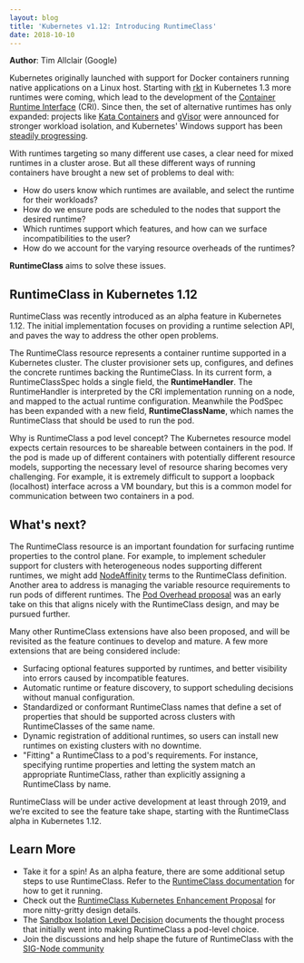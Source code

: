 ```yaml
---
layout: blog
title: 'Kubernetes v1.12: Introducing RuntimeClass'
date: 2018-10-10
---
```


**Author**: Tim Allclair (Google)

Kubernetes originally launched with support for Docker containers running native applications on a Linux host. Starting with [rkt](https://kubernetes.io/blog/2016/07/rktnetes-brings-rkt-container-engine-to-kubernetes/) in Kubernetes 1.3 more runtimes were coming, which lead to the development of the [Container Runtime Interface](https://kubernetes.io/blog/2016/12/container-runtime-interface-cri-in-kubernetes/) (CRI). Since then, the set of alternative runtimes has only expanded: projects like [Kata Containers](https://katacontainers.io/) and [gVisor](https://github.com/google/gvisor) were announced for stronger workload isolation, and Kubernetes' Windows support has been [steadily progressing](https://kubernetes.io/blog/2018/01/kubernetes-v19-beta-windows-support/).

With runtimes targeting so many different use cases, a clear need for mixed runtimes in a cluster arose. But all these different ways of running containers have brought a new set of problems to deal with:

- How do users know which runtimes are available, and select the runtime for their workloads?
- How do we ensure pods are scheduled to the nodes that support the desired runtime?
- Which runtimes support which features, and how can we surface incompatibilities to the user?
- How do we account for the varying resource overheads of the runtimes?

**RuntimeClass** aims to solve these issues.

## RuntimeClass in Kubernetes 1.12

RuntimeClass was recently introduced as an alpha feature in Kubernetes 1.12. The initial implementation focuses on providing a runtime selection API, and paves the way to address the other open problems.

The RuntimeClass resource represents a container runtime supported in a Kubernetes cluster. The cluster provisioner sets up, configures, and defines the concrete runtimes backing the RuntimeClass. In its current form, a RuntimeClassSpec holds a single field, the **RuntimeHandler**. The RuntimeHandler is interpreted by the CRI implementation running on a node, and mapped to the actual runtime configuration. Meanwhile the PodSpec has been expanded with a new field, **RuntimeClassName**, which names the RuntimeClass that should be used to run the pod.

Why is RuntimeClass a pod level concept? The Kubernetes resource model expects certain resources to be shareable between containers in the pod. If the pod is made up of different containers with potentially different resource models, supporting the necessary level of resource sharing becomes very challenging. For example, it is extremely difficult to support a loopback (localhost) interface across a VM boundary, but this is a common model for communication between two containers in a pod.

## What's next?

The RuntimeClass resource is an important foundation for surfacing runtime properties to the control plane. For example, to implement scheduler support for clusters with heterogeneous nodes supporting different runtimes, we might add [NodeAffinity](https://kubernetes.io/docs/concepts/configuration/assign-pod-node/#affinity-and-anti-affinity) terms to the RuntimeClass definition. Another area to address is managing the variable resource requirements to run pods of different runtimes. The [Pod Overhead proposal](https://docs.google.com/document/d/1EJKT4gyl58-kzt2bnwkv08MIUZ6lkDpXcxkHqCvvAp4/preview) was an early take on this that aligns nicely with the RuntimeClass design, and may be pursued further.

Many other RuntimeClass extensions have also been proposed, and will be revisited as the feature continues to develop and mature. A few more extensions that are being considered include:

 - Surfacing optional features supported by runtimes, and better visibility into errors caused by incompatible features.
- Automatic runtime or feature discovery, to support scheduling decisions without manual configuration.
- Standardized or conformant RuntimeClass names that define a set of properties that should be supported across clusters with RuntimeClasses of the same name.
- Dynamic registration of additional runtimes, so users can install new runtimes on existing clusters with no downtime.
- "Fitting" a RuntimeClass to a pod's requirements. For instance, specifying runtime properties and letting the system match an appropriate RuntimeClass, rather than explicitly assigning a RuntimeClass by name.

RuntimeClass will be under active development at least through 2019, and we’re excited to see the feature take shape, starting with the RuntimeClass alpha in Kubernetes 1.12.

## Learn More

- Take it for a spin! As an alpha feature, there are some additional setup steps to use RuntimeClass. Refer to the [RuntimeClass documentation](https://kubernetes.io/docs/concepts/containers/runtime-class/#runtime-class) for how to get it running.
- Check out the [RuntimeClass Kubernetes Enhancement Proposal](https://github.com/kubernetes/community/blob/master/keps/sig-node/0014-runtime-class.md) for more nitty-gritty design details.
- The [Sandbox Isolation Level Decision](https://docs.google.com/document/d/1fe7lQUjYKR0cijRmSbH_y0_l3CYPkwtQa5ViywuNo8Q/preview) documents the thought process that initially went into making RuntimeClass a pod-level choice.
- Join the discussions and help shape the future of RuntimeClass with the [SIG-Node community](https://github.com/kubernetes/community/tree/master/sig-node)